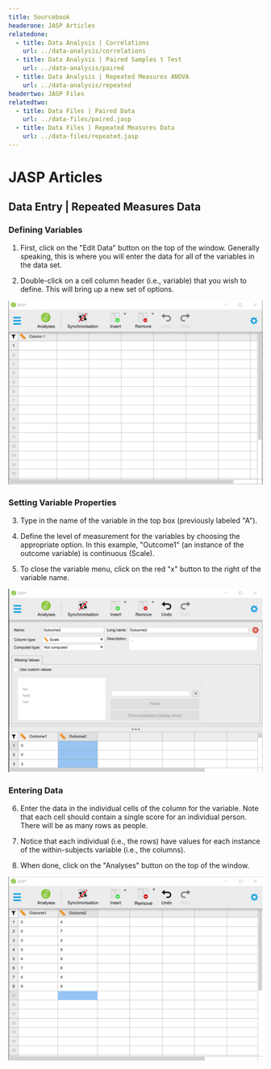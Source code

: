 ```yaml
---
title: Sourcebook
headerone: JASP Articles
relatedone:
  - title: Data Analysis | Correlations
    url: ../data-analysis/correlations
  - title: Data Analysis | Paired Samples t Test
    url: ../data-analysis/paired
  - title: Data Analysis | Repeated Measures ANOVA
    url: ../data-analysis/repeated
headertwo: JASP Files
relatedtwo:
  - title: Data Files | Paired Data
    url: ../data-files/paired.jasp
  - title: Data Files | Repeated Measures Data
    url: ../data-files/repeated.jasp
---
```


# JASP Articles

## Data Entry | Repeated Measures Data

### Defining Variables 

1. First, click on the "Edit Data" button on the top of the window. Generally speaking, this is where you will enter the data for all of the variables in the data set. 

2. Double-click on a cell column header (i.e., variable) that you wish to define. This will bring up a new set of options.  

<p align="center"><kbd><img src="repeated1.png"></kbd></p>

### Setting Variable Properties

3. Type in the name of the variable in the top box (previously labeled "A").

4. Define the level of measurement for the variables by choosing the appropriate option. In this example, "Outcome1" (an instance of the outcome variable) is continuous (Scale). 

5. To close the variable menu, click on the red "x" button to the right of the variable name. 

<p align="center"><kbd><img src="repeated2.png"></kbd></p>

### Entering Data

6. Enter the data in the individual cells of the column for the variable. Note that each cell should contain a single score for an individual person. There will be as many rows as people.

7. Notice that each individual (i.e., the rows) have values for each instance of the within-subjects variable (i.e., the columns). 

8. When done, click on the "Analyses" button on the top of the window.

<p align="center"><kbd><img src="repeated3.png"></kbd></p>
